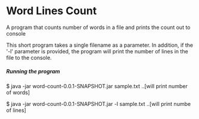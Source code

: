 Word Lines Count
=====

A program that counts number of words in a file and prints the count out to console

This short program takes a single filename as a parameter. In addition, if the '-l' parameter is provided, the program will 
print the number of lines in the file to the console.


##### Running the program

$ java -jar word-count-0.0.1-SNAPSHOT.jar sample.txt
..[will print number of words]

$ java -jar word-count-0.0.1-SNAPSHOT.jar -l sample.txt
..[will print numbe of lines]


